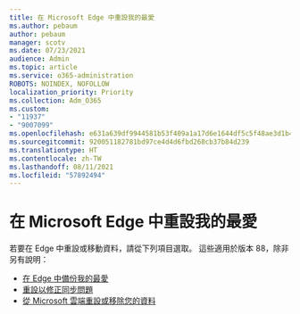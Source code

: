```yaml
---
title: 在 Microsoft Edge 中重設我的最愛
ms.author: pebaum
author: pebaum
manager: scotv
ms.date: 07/23/2021
audience: Admin
ms.topic: article
ms.service: o365-administration
ROBOTS: NOINDEX, NOFOLLOW
localization_priority: Priority
ms.collection: Adm_O365
ms.custom:
- "11937"
- "9007099"
ms.openlocfilehash: e631a639df9944581b53f409a1a17d6e1644df5c5f48ae3d1b40e1b33a4118da
ms.sourcegitcommit: 920051182781bd97ce4d4d6fbd268cb37b84d239
ms.translationtype: HT
ms.contentlocale: zh-TW
ms.lasthandoff: 08/11/2021
ms.locfileid: "57892494"
---
```

# <a name="reset-favorites-in-microsoft-edge"></a>在 Microsoft Edge 中重設我的最愛

若要在 Edge 中重設或移動資料，請從下列項目選取。 這些適用於版本 88，除非另有說明： 

- [在 Edge 中備份我的最愛](https://docs.microsoft.com/deployedge/edge-learnmore-reset-data-in-cloud#back-up-your-favorites)
- [重設以修正同步問題](https://docs.microsoft.com/deployedge/edge-learnmore-reset-data-in-cloud#perform-a-reset-to-fix-a-synchronization-problem)
- [從 Microsoft 雲端重設或移除您的資料](https://docs.microsoft.com/deployedge/edge-learnmore-reset-data-in-cloud#perform-a-reset-to-remove-your-data-from-microsofts-cloud)